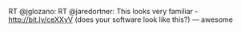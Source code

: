 <!--
id: 473143679
link: http://kevinisom.info/post/473143679/rt-jglozano-rt-jaredortner-this-looks-very
slug: rt-jglozano-rt-jaredortner-this-looks-very
date: Fri Mar 26 2010 09:42:41 GMT+1300 (NZDT)
raw: {"blog_name":"kevinisom","id":473143679,"post_url":"http://kevinisom.info/post/473143679/rt-jglozano-rt-jaredortner-this-looks-very","slug":"rt-jglozano-rt-jaredortner-this-looks-very","type":"text","date":"2010-03-25 20:42:41 GMT","timestamp":1269549761,"state":"published","format":"html","reblog_key":"sQYdNLQs","tags":[],"short_url":"http://tmblr.co/Zw68YySCvb-","highlighted":[],"feed_item":"http://twitter.com/kev_nz/statuses/11049366478","from_feed_id":"650289","note_count":0,"title":null,"body":"<p>RT @jglozano: RT @jaredortner: This looks very familiar - <a href=\"http://bit.ly/ceXXyV\" target=\"_blank\">http://bit.ly/ceXXyV</a> (does your software look like this?) &#8212; awesome</p>"}
publish: 2010-03-026
tags: 
title: null
-->


RT @jglozano: RT @jaredortner: This looks very familiar -
<http://bit.ly/ceXXyV> (does your software look like this?) — awesome


